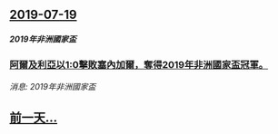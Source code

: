 ## [2019-07-19](/news/2019/07/19/index.md)

##### 2019年非洲國家盃
### [阿爾及利亞以1:0擊敗塞內加爾，奪得2019年非洲國家盃冠軍。 ](/news/2019/07/19/阿爾及利亞以1-0擊敗塞內加爾-奪得2019年非洲國家盃冠軍.md)
_消息: 2019年非洲國家盃_

## [前一天...](/news/2019/07/18/index.md)

